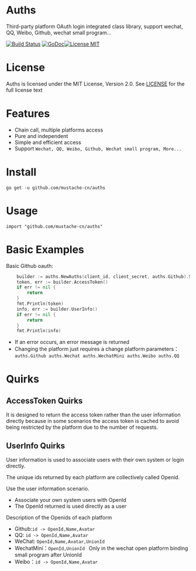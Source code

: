 # Auths
Third-party platform OAuth login integrated class library, support wechat, QQ, Weibo, Github, wechat small program...

[![Build Status](https://img.shields.io/badge/build-passing-brightgreen)](https://github.com/mustache-cn/auths) [![GoDoc](https://pkg.go.dev/badge/github.com/mustache-cn/auths?utm_source=godoc)](https://godoc.org/github.com/mustache-cn/auths)[![License MIT](https://img.shields.io/github/license/mustache-cn/auths)](https://github.com/mustache-cn/auths)


License
======

Auths is licensed under the MIT License, Version 2.0. See [LICENSE](LICENSE) for the full license text

Features
========

- Chain call, multiple platforms access
- Pure and independent
- Simple and efficient access
- Support `Wechat, QQ, Weibo, Github, Wechat small program, More...`

Install
=======
`go get -u github.com/mustache-cn/auths`

Usage
======
`import "github.com/mustache-cn/auths"`

Basic Examples
=========
Basic Github oauth:

```go
	builder := auths.NewAuths(client_id, client_secret, auths.Github).SetCode("code").Build()
	token, err := builder.AccessToken()
	if err != nil {
		return
	}
	fmt.Println(token)
	info, err := builder.UserInfo()
	if err != nil {
		return
	}
	fmt.Println(info)
```

- If an error occurs, an error message is returned
- Changing the platform just requires a change platform parameters：`auths.Github auths.Wechat auths.WechatMini auths.Weibo auths.QQ`

Quirks
=======
## AccessToken Quirks

It is designed to return the access token rather than the user information directly because in some scenarios the access token is cached to avoid being restricted by the platform due to the number of requests.


## UserInfo Quirks

User information is used to associate users with their own system or login directly.

The unique ids returned by each platform are collectively called Openid.

Use the user information scenario.

- Associate your own system users with OpenId
- The OpenId returned is used directly as a user

Description of the Openids of each platform

- Github:`id -> OpenId,Name,Avatar `
- QQ: `id -> OpenId,Name,Avatar `
- WeChat: `OpenId,Name,Avatar,UnionId `  
- WechatMini：`OpenId,UnionId `  Only in the wechat open platform binding small program after UnionId
- Weibo：`id -> OpenId,Name,Avatar `


